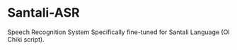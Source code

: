 # Santali-ASR
Speech Recognition System Specifically fine-tuned for Santali Language (Ol Chiki script).
